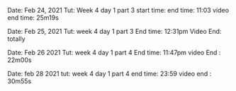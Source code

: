 Date: Feb 24, 2021 
Tut: Week 4 day 1 part 3
start time: 
end time: 11:03
video end time: 25m19s 
<br/>

Date: Feb 25, 2021
Tut: week 4 day 1 part 3
End time: 12:31pm
Video End: totally
<br/>

Date: Feb 26 2021
Tut: week 4 day 1 part 4 
End time: 11:47pm
video End : 22m00s 

Date: feb 28 2021
tut: week 4 day 1 part 4
end time: 23:59
video end : 30m55s
